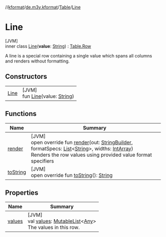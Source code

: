 //[kformat](../../../../index.md)/[de.m3y.kformat](../../index.md)/[Table](../index.md)/[Line](index.md)

# Line

[JVM]\
inner class [Line](index.md)(**value**: [String](https://kotlinlang.org/api/latest/jvm/stdlib/kotlin/-string/index.html)) : [Table.Row](../-row/index.md)

A line is a special row containing a single value which spans all columns and renders without formatting.

## Constructors

| | |
|---|---|
| [Line](-line.md) | [JVM]<br>fun [Line](-line.md)(value: [String](https://kotlinlang.org/api/latest/jvm/stdlib/kotlin/-string/index.html)) |

## Functions

| Name | Summary |
|---|---|
| [render](render.md) | [JVM]<br>open override fun [render](render.md)(out: [StringBuilder](https://kotlinlang.org/api/latest/jvm/stdlib/kotlin.text/-string-builder/index.html), formatSpecs: [List](https://kotlinlang.org/api/latest/jvm/stdlib/kotlin.collections/-list/index.html)<[String](https://kotlinlang.org/api/latest/jvm/stdlib/kotlin/-string/index.html)>, widths: [IntArray](https://kotlinlang.org/api/latest/jvm/stdlib/kotlin/-int-array/index.html))<br>Renders the row values using provided value format specifiers |
| [toString](../-row/to-string.md) | [JVM]<br>open override fun [toString](../-row/to-string.md)(): [String](https://kotlinlang.org/api/latest/jvm/stdlib/kotlin/-string/index.html) |

## Properties

| Name | Summary |
|---|---|
| [values](index.md#1784250165%2FProperties%2F-1067530276) | [JVM]<br>val [values](index.md#1784250165%2FProperties%2F-1067530276): [MutableList](https://kotlinlang.org/api/latest/jvm/stdlib/kotlin.collections/-mutable-list/index.html)<[Any](https://kotlinlang.org/api/latest/jvm/stdlib/kotlin/-any/index.html)><br>The values in this row. |

